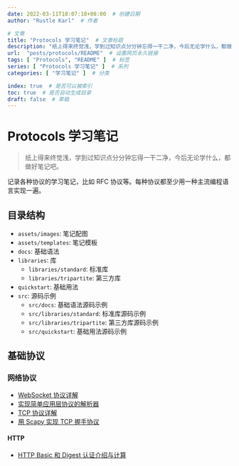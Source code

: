 ```yaml
---
date: 2022-03-11T18:07:18+08:00  # 创建日期
author: "Rustle Karl"  # 作者

# 文章
title: "Protocols 学习笔记"  # 文章标题
description: "纸上得来终觉浅，学到过知识点分分钟忘得一干二净，今后无论学什么，都做好笔记吧。"
url:  "posts/protocols/README"  # 设置网页永久链接
tags: [ "Protocols", "README" ]  # 标签
series: [ "Protocols 学习笔记" ]  # 系列
categories: [ "学习笔记" ]  # 分类

index: true  # 是否可以被索引
toc: true  # 是否自动生成目录
draft: false  # 草稿
---
```


# Protocols 学习笔记

> 纸上得来终觉浅，学到过知识点分分钟忘得一干二净，今后无论学什么，都做好笔记吧。

记录各种协议的学习笔记，比如 RFC 协议等。每种协议都至少用一种主流编程语言实现一遍。

## 目录结构

- `assets/images`: 笔记配图
- `assets/templates`: 笔记模板
- `docs`: 基础语法
- `libraries`: 库
  - `libraries/standard`: 标准库
  - `libraries/tripartite`: 第三方库
- `quickstart`: 基础用法
- `src`: 源码示例
  - `src/docs`: 基础语法源码示例
  - `src/libraries/standard`: 标准库源码示例
  - `src/libraries/tripartite`: 第三方库源码示例
  - `src/quickstart`: 基础用法源码示例

## 基础协议

### 网络协议

- [WebSocket 协议详解](docs/net/tcp/websocket.md)
- [实现简单应用层协议的解析器](docs/net/tcp/application-layer-protocol.md)
- [TCP 协议详解](docs/net/tcp/README.md)
- [用 Scapy 实现 TCP 握手协议](docs/net/tcp/tcp_handshake_with_scapy.md)

#### HTTP

- [HTTP Basic 和 Digest 认证介绍与计算](docs/net/tcp/http/auth.md)

